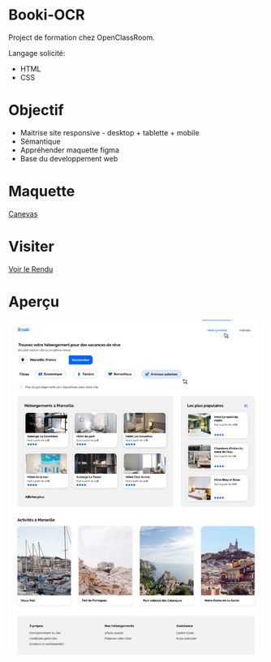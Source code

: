 # Booki-OCR

Project de formation chez OpenClassRoom.

Langage solicité:

- HTML
- CSS

# Objectif

- Maitrise site responsive - desktop + tablette + mobile
- Sémantique
- Appréhender maquette figma
- Base du developpement web

# Maquette

[Canevas](https://www.figma.com/file/r9YJyUkpVdrxzBBKGH7reY/Maquettes-Booki-(desktop%2C-mobile%2C-tablette)?node-id=3%3A0&t=aSSTnHDTI9f1lLka-0)

# Visiter

[Voir le Rendu](https://nerion-1337.github.io/Booki-OCR/)

# Aperçu
![screenshot du site](./0-Order-Mission/Desktop.png)
